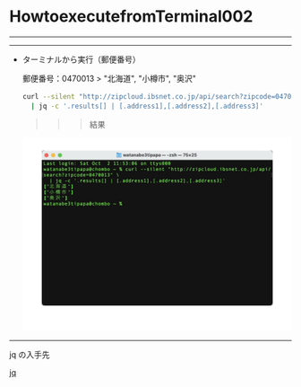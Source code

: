 # HowtoexecutefromTerminal002

---

---

- ターミナルから実行（郵便番号）
    
    郵便番号：0470013  > "北海道", "小樽市", "奥沢"
    
    ```bash
    curl --silent "http://zipcloud.ibsnet.co.jp/api/search?zipcode=0470013" \
      | jq -c '.results[] | [.address1],[.address2],[.address3]'
    ```
    
    >>> 結果
    
    ![IMGSS20211002dt001.jpg](/assets/IMGSS20211002dt001.jpg)
    

---

jq の入手先

[jq](https://stedolan.github.io/jq/)